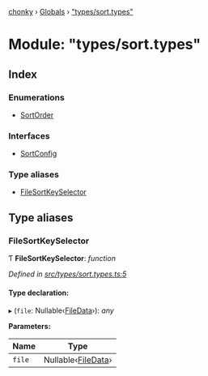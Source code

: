 [chonky](../README.md) › [Globals](../globals.md) › ["types/sort.types"](_types_sort_types_.md)

# Module: "types/sort.types"

## Index

### Enumerations

* [SortOrder](../enums/_types_sort_types_.sortorder.md)

### Interfaces

* [SortConfig](../interfaces/_types_sort_types_.sortconfig.md)

### Type aliases

* [FileSortKeySelector](_types_sort_types_.md#filesortkeyselector)

## Type aliases

###  FileSortKeySelector

Ƭ **FileSortKeySelector**: *function*

*Defined in [src/types/sort.types.ts:5](https://github.com/TimboKZ/Chonky/blob/b63f6c0/src/types/sort.types.ts#L5)*

#### Type declaration:

▸ (`file`: Nullable‹[FileData](../interfaces/_types_files_types_.filedata.md)›): *any*

**Parameters:**

Name | Type |
------ | ------ |
`file` | Nullable‹[FileData](../interfaces/_types_files_types_.filedata.md)› |
